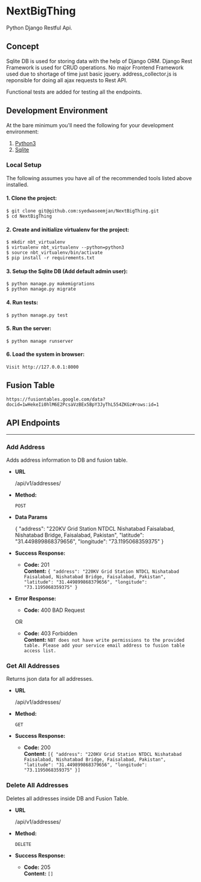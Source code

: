 # NextBigThing
Python Django Restful Api.

## Concept

Sqlite DB is used for storing data with the help of Django ORM. Django Rest Framework is used for CRUD operations.
No major Frontend Framework used due to shortage of time just basic jquery. address_collector.js is reponsible for doing all ajax requests to Rest API.

Functional tests are added for testing all the endpoints.

## Development Environment

At the bare minimum you'll need the following for your development environment:

1. [Python3](http://www.python.org/)
2. [Sqlite](https://sqlite.org)

### Local Setup

The following assumes you have all of the recommended tools listed above installed.

#### 1. Clone the project:

    $ git clone git@github.com:syedwaseemjan/NextBigThing.git
    $ cd NextBigThing

#### 2. Create and initialize virtualenv for the project:

    $ mkdir nbt_virtualenv
    $ virtualenv nbt_virtualenv --python=python3
    $ source nbt_virtualenv/bin/activate
    $ pip install -r requirements.txt

#### 3. Setup the Sqlite DB (Add default admin user):

    $ python manage.py makemigrations
    $ python manage.py migrate

#### 4. Run tests:
    
    $ python manage.py test

#### 5. Run the server:

    $ python manage runserver

#### 6. Load the system in browser:

    Visit http://127.0.0.1:8000

## Fusion Table

    https://fusiontables.google.com/data?docid=1wHekeIi0hlM6E2PcsaVzBEx5BpY3JyThL554ZKGz#rows:id=1

## API Endpoints
----

### Add Address
  Adds address information to DB and fusion table.

* **URL**

  /api/v1/addresses/

* **Method:**

  `POST`

* **Data Params**

    {
        "address": "220KV Grid Station NTDCL Nishatabad Faisalabad, Nishatabad Bridge, Faisalabad, Pakistan",
        "latitude": "31.449899868379656",
        "longitude": "73.1195068359375"
    }

* **Success Response:**

  * **Code:** 201 <br />
    **Content:** `{
        "address": "220KV Grid Station NTDCL Nishatabad Faisalabad, Nishatabad Bridge, Faisalabad, Pakistan",
        "latitude": "31.449899868379656",
        "longitude": "73.1195068359375"
    }`
 
* **Error Response:**

  * **Code:** 400 BAD Request <br />

  OR

  * **Code:** 403 Forbidden <br />
    **Content:** `NBT does not have write permissions to the provided table. Please add your service email address to fusion table access list.`

### Get All Addresses
  Returns json data for all addresses.

* **URL**

  /api/v1/addresses/

* **Method:**

  `GET`

* **Success Response:**

  * **Code:** 200 <br />
    **Content:** `[{
        "address": "220KV Grid Station NTDCL Nishatabad Faisalabad, Nishatabad Bridge, Faisalabad, Pakistan",
        "latitude": "31.449899868379656",
        "longitude": "73.1195068359375"
    }]`

### Delete All Addresses
  Deletes all addresses inside DB and Fusion Table.

* **URL**

  /api/v1/addresses/

* **Method:**

  `DELETE`

* **Success Response:**

  * **Code:** 205 <br />
    **Content:** `[]`